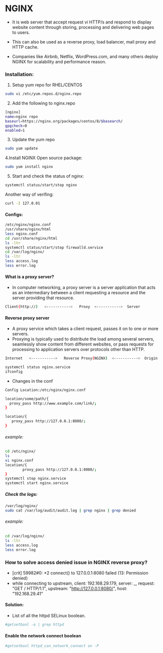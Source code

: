 # NGINX 

* It is web server that accept request vi HTTP/s and respond to display website content through storing, processing and delivering web pages to users.
* This can also be used as a reverse proxy, load balancer, mail proxy and HTTP cache.

* Companies like Airbnb, Netflix, WordPress.com, and many others deploy NGINX for scalability and performance reason.

### Installation:

1. Setup yum repo for RHEL/CENTOS
```bash
sudo vi /etc/yum.repos.d/nginx.repo
```
2. Add the following to nginx.repo
```bash
[nginx]
name=nginx repo
baseurl=https://nginx.org/packages/centos/8/$basearch/
gpgcheck=0
enabled=1
```
3. Update the yum repo
```bash
sudo yum update
```
4.Install NGINX Open source package:
```bash
sudo yum install nginx
```

5. Start and check the status of nginx:
```bash
systemctl status/start/stop nginx
```

Another way of verifing:
```bash
curl -I 127.0.01
```

#### Configs:
```bash
/etc/nginx/nginx.conf
/usr/share/nginx/html
less nginx.conf
cd /usr/share/nginx/html
ls -ltr
systemctl status/start/stop firewalld.service
cd /var/log/nginx/
ls -ltr
less access.log
less error.log
```

#### What is a proxy server?
* In computer networking, a proxy server is a server application that acts as an intermediary between a client requesting a resource and the server providing that resource.
```bash
Client(http://)   <----------->   Proxy  <----------->  Server
```
#### Reverse proxy server
* A proxy service which takes a client request, passes it on to one or more servers.
* Proxying is typically used to distribute the load among several servers, seamlessly show content from different websites, 
or pass requests for processing to application servers over protocols other than HTTP.
```bash
Internet   <----------->   Reverse Proxy(NGINX)  <----------->  Origin Server(Ex: Apache)
```
```bash
systemctl status nginx.service
ifconfig
```
* Changes in the conf
```bash
Config Location:/etc/nginx/nginx.conf
```
```bash
location/some/path/{
  proxy_pass http://www.example.com/link/;
}

location/{
   proxy_pass http://127.0.0.1:8080/;
}
```

###### example:
```bash
cd /etc/nginx/
ls
vi nginx.conf
location/{
        proxy_pass http://127.0.0.1:8080/;
}
systemctl stop nginx.service
systemctl start nginx.service
```
##### Check the logs:
```bash
/var/log/nginx/
sudo cat /var/log/audit/audit.log | grep nginx | grep denied
```
###### example:
```bash
cd /var/log/nginx/
ls -ltr
less access.log
less error.log
```
### How to solve access denied issue in NGINX reverse proxy?

* [crit] 59982#0: *2 connect() to 127.0.0.1:8080 failed (13: Permission denied) 
* while connecting to upstream, client: 192.168.29.179, server: _, request: "GET / HTTP/1.1", upstream: "http://127.0.0.1:8080/", host: "192.168.29.41"

#### Solution:

* List of all the httpd SELinux boolean.
```bash
#getsetbool -a | grep httpd
```
#### Enable the network connect boolean
```bash
#getsetbool httpd_can_network_connect on -P
```





